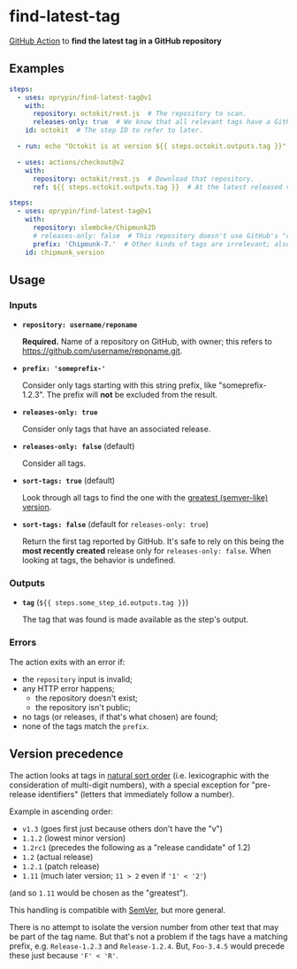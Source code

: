 find-latest-tag
===============

[GitHub Action][] to **find the latest tag in a GitHub repository**

## Examples

```yaml
steps:
  - uses: oprypin/find-latest-tag@v1
    with:
      repository: octokit/rest.js  # The repository to scan.
      releases-only: true  # We know that all relevant tags have a GitHub release for them.
    id: octokit  # The step ID to refer to later.

  - run: echo "Octokit is at version ${{ steps.octokit.outputs.tag }}"

  - uses: actions/checkout@v2
    with:
      repository: octokit/rest.js  # Download that repository.
      ref: ${{ steps.octokit.outputs.tag }}  # At the latest released version, found earlier.
```

```yaml
steps:
  - uses: oprypin/find-latest-tag@v1
    with:
      repository: slembcke/Chipmunk2D
      # releases-only: false  # This repository doesn't use GitHub's "release" feature.
      prefix: 'Chipmunk-7.'  # Other kinds of tags are irrelevant; also limit to major version 7.
    id: chipmunk_version
```

## Usage

### Inputs

* **`repository: username/reponame`**

  **Required.** Name of a repository on GitHub, with owner; this refers to https://github.com/username/reponame.git.

* **`prefix: 'someprefix-'`**

  Consider only tags starting with this string prefix, like "someprefix-1.2.3". The prefix will **not** be excluded from the result.

* **`releases-only: true`**

  Consider only tags that have an associated release.

* **`releases-only: false`** (default)

  Consider all tags.

* **`sort-tags: true`** (default)

  Look through all tags to find the one with the [greatest (semver-like) version](#version-precedence).

* **`sort-tags: false`** (default for `releases-only: true`)

  Return the first tag reported by GitHub. It's safe to rely on this being the **most recently created** release only for `releases-only: false`. When looking at tags, the behavior is undefined.

### Outputs

* **`tag`** (`${{ steps.some_step_id.outputs.tag }}`)

  The tag that was found is made available as the step's output.

### Errors

The action exits with an error if:

* the `repository` input is invalid;
* any HTTP error happens;
    * the repository doesn't exist;
    * the repository isn't public;
* no tags (or releases, if that's what chosen) are found;
* none of the tags match the `prefix`.

## Version precedence

The action looks at tags in [natural sort order][] (i.e. lexicographic with the consideration of multi-digit numbers), with a special exception for "pre-release identifiers" (letters that immediately follow a number).

Example in ascending order:

* `v1.3` (goes first just because others don't have the "v")
* `1.1.2` (lowest minor version)
* `1.2rc1` (precedes the following as a "release candidate" of 1.2)
* `1.2` (actual release)
* `1.2.1` (patch release)
* `1.11` (much later version; `11 > 2` even if `'1' < '2'`)

(and so `1.11` would be chosen as the "greatest").

This handling is compatible with [SemVer][], but more general.

There is no attempt to isolate the version number from other text that may be part of the tag name. But that's not a problem if the tags have a matching prefix, e.g. `Release-1.2.3` and `Release-1.2.4`. But, `Foo-3.4.5` would precede these just because `'F' < 'R'`.


[github action]: https://github.com/features/actions
[natural sort order]: https://en.wikipedia.org/wiki/Natural_sort_order
[semver]: https://semver.org/
